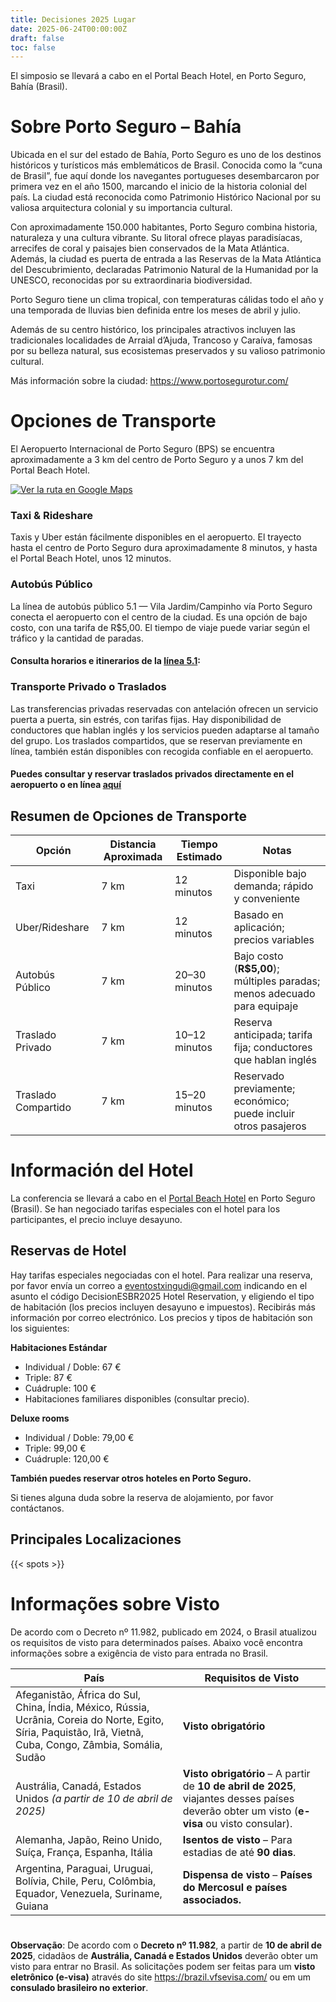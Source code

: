 ```yaml
---
title: Decisiones 2025 Lugar
date: 2025-06-24T00:00:00Z
draft: false
toc: false
---
```


El simposio se llevará a cabo en el Portal Beach Hotel, en Porto Seguro, Bahía (Brasil).

# Sobre Porto Seguro – Bahía

Ubicada en el sur del estado de Bahía, Porto Seguro es uno de los destinos históricos y turísticos más emblemáticos de Brasil. Conocida como la “cuna de Brasil”, fue aquí donde los navegantes portugueses desembarcaron por primera vez en el año 1500, marcando el inicio de la historia colonial del país. La ciudad está reconocida como Patrimonio Histórico Nacional por su valiosa arquitectura colonial y su importancia cultural.

Con aproximadamente 150.000 habitantes, Porto Seguro combina historia, naturaleza y una cultura vibrante. Su litoral ofrece playas paradisíacas, arrecifes de coral y paisajes bien conservados de la Mata Atlántica. Además, la ciudad es puerta de entrada a las Reservas de la Mata Atlántica del Descubrimiento, declaradas Patrimonio Natural de la Humanidad por la UNESCO, reconocidas por su extraordinaria biodiversidad.

Porto Seguro tiene un clima tropical, con temperaturas cálidas todo el año y una temporada de lluvias bien definida entre los meses de abril y julio.

Además de su centro histórico, los principales atractivos incluyen las tradicionales localidades de Arraial d’Ajuda, Trancoso y Caraíva, famosas por su belleza natural, sus ecosistemas preservados y su valioso patrimonio cultural.

Más información sobre la ciudad: https://www.portosegurotur.com/

# Opciones de Transporte

El Aeropuerto Internacional de Porto Seguro (BPS) se encuentra aproximadamente a 3 km del centro de Porto Seguro y a unos 7 km del Portal Beach Hotel.

[![Ver la ruta en Google Maps](https://img.shields.io/badge/View%20Route-Google%20Maps-blue?style=for-the-badge&logo=googlemaps)](https://www.google.com/maps/dir/Portal+Beach+Hotel+-+Avenida+Beira+Mar+-+Praia+do+Munda%C3%AD,+Porto+Seguro+-+BA/Aeroporto+de+Porto+Seguro+(BPS)+-+Estr.+do+Aeroporto,+S%2FN+-+Cidade+Alta,+Porto+Seguro+-+BA,+45810-000/@-16.4250096,-39.0849949,6683m/data=!3m2!1e3!4b1!4m14!4m13!1m5!1m1!1s0x736945f3f548be9:0x4054e135992bfc03!2m2!1d-39.0484014!2d-16.4081441!1m5!1m1!1s0x7369a3d6e702c4d:0xd46fc44ae03d2bca!2m2!1d-39.0805905!2d-16.4411702!3e0?entry=ttu)


### Taxi & Rideshare
Taxis y Uber están fácilmente disponibles en el aeropuerto. El trayecto hasta el centro de Porto Seguro dura aproximadamente 8 minutos, y hasta el Portal Beach Hotel, unos 12 minutos.

### Autobús Público
La línea de autobús público 5.1 — Vila Jardim/Campinho vía Porto Seguro conecta el aeropuerto con el centro de la ciudad. Es una opción de bajo costo, con una tarifa de R$5,00. El tiempo de viaje puede variar según el tráfico y la cantidad de paradas.

#### Consulta horarios e itinerarios de la [línea 5.1](https://moovitapp.com/index/pt-br/transporte_p%C3%BAblico-line-5_1-Porto_Seguro-5622-1292967-1329867-0):

### Transporte Privado o Traslados
Las transferencias privadas reservadas con antelación ofrecen un servicio puerta a puerta, sin estrés, con tarifas fijas. Hay disponibilidad de conductores que hablan inglés y los servicios pueden adaptarse al tamaño del grupo.
Los traslados compartidos, que se reservan previamente en línea, también están disponibles con recogida confiable en el aeropuerto. 

#### Puedes consultar y reservar traslados privados directamente en el aeropuerto o en línea [aquí](https://www.decolar.com/home/page-for-buyer-users/transfers)

## Resumen de Opciones de Transporte

| **Opción**          | **Distancia Aproximada** | **Tiempo Estimado** | **Notas**                                                                 |
| ------------------- | ------------------------ | ------------------- | ------------------------------------------------------------------------- |
| Taxi                | 7 km                     | 12 minutos          | Disponible bajo demanda; rápido y conveniente                             |
| Uber/Rideshare      | 7 km                     | 12 minutos          | Basado en aplicación; precios variables                                   |
| Autobús Público     | 7 km                     | 20–30 minutos       | Bajo costo (**R\$5,00**); múltiples paradas; menos adecuado para equipaje |
| Traslado Privado    | 7 km                     | 10–12 minutos       | Reserva anticipada; tarifa fija; conductores que hablan inglés            |
| Traslado Compartido | 7 km                     | 15–20 minutos       | Reservado previamente; económico; puede incluir otros pasajeros           |



# Información del Hotel

La conferencia se llevará a cabo en el  [Portal Beach Hotel](https://portalbeach.com.br/) en Porto Seguro (Brasil). Se han negociado tarifas especiales con el hotel para los participantes, el precio incluye desayuno.

## Reservas de Hotel

Hay tarifas especiales negociadas con el hotel. Para realizar una reserva, por favor envía un correo a eventostxingudi@gmail.com indicando en el asunto el código DecisionESBR2025 Hotel Reservation, y eligiendo el tipo de habitación (los precios incluyen desayuno e impuestos). Recibirás más información por correo electrónico. Los precios y tipos de habitación son los siguientes:

**Habitaciones Estándar**
- Individual / Doble: 67 € 
- Triple: 87 € 
- Cuádruple: 100 € 
- Habitaciones familiares disponibles (consultar precio).

**Deluxe rooms**
- Individual / Doble: 79,00 €
- Triple: 99,00 € 
- Cuádruple: 120,00 €  

**También puedes reservar otros hoteles en Porto Seguro.**

Si tienes alguna duda sobre la reserva de alojamiento, por favor contáctanos.

## Principales Localizaciones

{{< spots >}}


# Informações sobre Visto

De acordo com o Decreto nº 11.982, publicado em 2024, o Brasil atualizou os requisitos de visto para determinados países. Abaixo você encontra informações sobre a exigência de visto para entrada no Brasil.

| **País**                                                                                                                                                      | **Requisitos de Visto**                                                                                                                     |
| ------------------------------------------------------------------------------------------------------------------------------------------------------------- | ------------------------------------------------------------------------------------------------------------------------------------------- |
| Afeganistão, África do Sul, China, Índia, México, Rússia, Ucrânia, Coreia do Norte, Egito, Síria, Paquistão, Irã, Vietnã, Cuba, Congo, Zâmbia, Somália, Sudão | **Visto obrigatório**                                                                                                                       |
| Austrália, Canadá, Estados Unidos *(a partir de 10 de abril de 2025)*                                                                                         | **Visto obrigatório** – A partir de **10 de abril de 2025**, viajantes desses países deverão obter um visto (**e-visa** ou visto consular). |
| Alemanha, Japão, Reino Unido, Suíça, França, Espanha, Itália                                                                                                  | **Isentos de visto** – Para estadias de até **90 dias**.                                                                                    |
| Argentina, Paraguai, Uruguai, Bolívia, Chile, Peru, Colômbia, Equador, Venezuela, Suriname, Guiana                                                            | **Dispensa de visto** – **Países do Mercosul e países associados.**                                                                         |

# 
**Observação**: De acordo com o **Decreto nº 11.982**, a partir de **10 de abril de 2025**, cidadãos de **Austrália, Canadá e Estados Unidos** deverão obter um visto para entrar no Brasil.
As solicitações podem ser feitas para um **visto eletrônico (e-visa)** através do site https://brazil.vfsevisa.com/ ou em um **consulado brasileiro no exterior**.



